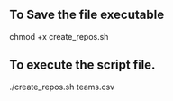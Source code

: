 ## To Save the file executable
chmod +x create_repos.sh

## To execute the script file. 
./create_repos.sh teams.csv     
